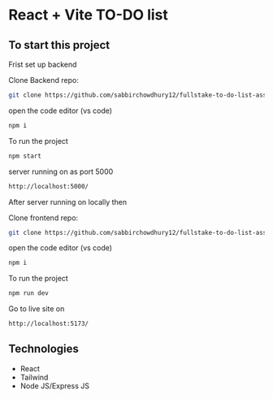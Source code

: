 # React + Vite TO-DO list

## To start this project

Frist set up backend

Clone Backend repo:

```sh
git clone https://github.com/sabbirchowdhury12/fullstake-to-do-list-assaignment-server
```

open the code editor (vs code)

```sh
npm i
```

To run the project

```sh
npm start
```

server running on as port 5000

```sh
http://localhost:5000/
```

After server running on locally then

Clone frontend repo:

```sh
git clone https://github.com/sabbirchowdhury12/fullstake-to-do-list-assaignment-client
```

open the code editor (vs code)

```sh
npm i
```

To run the project

```sh
npm run dev
```

Go to live site on

```sh
http://localhost:5173/
```

## Technologies

- React
- Tailwind
- Node JS/Express JS
